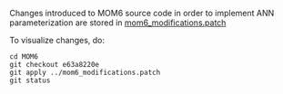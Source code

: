 Changes introduced to MOM6 source code in order to implement ANN parameterization are stored in [mom6_modifications.patch](https://github.com/m2lines/ANN-momentum-mesoscale/blob/main/src/mom6_modifications.patch)

To visualize changes, do:
```
cd MOM6
git checkout e63a8220e
git apply ../mom6_modifications.patch
git status
```
